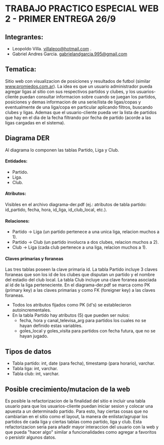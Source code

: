 # TRABAJO PRACTICO ESPECIAL WEB 2 - PRIMER ENTREGA 26/9

## Integrantes:
- Leopoldo Villa. villaleoo@hotmail.com .
- Gabriel Andres Garcia. gabrielandgarcia.995@gmail.com

## Tematica:
Sitio web con visualizacion de posiciones y resultados de futbol (similar www.promiedos.com.ar). La idea
es que un usuario administrador pueda agregar ligas al sitio con sus respectivos partidos 
y clubes, y los usuarios-cliente puedan consultar informacion sobre cuando se juegan los partidos, posiciones y demas informacion de una serie/lista de ligas/copas y eventualmente de una liga/copa en particular aplicando filtros, buscando clubes y ligas. Ademas que el usuario-cliente pueda ver la lista de partidos que hay en el dia de la fecha filtrando por fecha de partido (acorde a las ligas cargadas en el sistema). 

## Diagrama DER
Al diagrama lo componen las tablas Partido, Liga y Club.
#### Entidades:
- Partido.
- Liga.
- Club.
#### Atributos:
Visibles en el archivo diagrama-der.pdf (ej.: atributos de tabla partido: id_partido, fecha, hora, id_liga, id_club_local, etc.).
#### Relaciones:
- Partido -> Liga (un partido pertenece a una unica liga, relacion muchos a 1).
- Partido -> Club (un partido involucra a dos clubes, relacion muchos a 2).
- Club -> Liga (cada club pertenece a una liga, relacion muchos a 1).
#### Claves primarias y foraneas
Las tres tablas poseen la clave primaria id. La tabla Partido incluye 3 claves foraneas que son los id de
los clubes que disputan un partido y el nombre del estadio del club local. La tabla Club incluye una 
clave foranea asociada al id de la liga perteneciente.
En el diagrama-der.pdf se marca como PK (primary key) a las claves primarias y como FK (foreigner key) a las claves foraneas.
- Todos los atributos fijados como PK (id's) se establecieron autoincrementales.
- En la tabla Partido hay atributos (5) que pueden ser nulos:
    - fecha, hora y canal_televisa_arg para partidos los cuales no se hayan definido estas variables.
    - goles_local y goles_visita para partidos con fecha futura, que no se hayan jugado.

## Tipos de datos
 - Tabla partido: int, date (para fecha), timestamp (para horario), varchar.
 - Tabla liga: int, varchar.
 - Tabla club: int, varchar.

## Posible crecimiento/mutacion de la web
Es posible la refactorizacion de la finalidad del sitio e incluir una tabla usuario para que los usuarios-cliente puedan iniciar sesion y colocar una apuesta
a un determinado partido. Para esto, hay ciertas cosas que no cambiarian en el sitio como el layout, la manera de enlistar/agrupar los partidos de cada liga y ciertas tablas como partido, liga y club. Esta refactorizacion seria para añadir mayor interaccion del usuario con la web y que pueda "hacer algo" similar a funcionalidades como agregar a favoritos o persistir algunos datos.  






